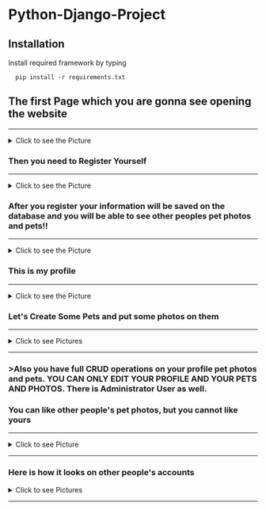 # Python-Django-Project

## Installation

Install required framework by typing

```pip
  pip install -r requirements.txt
```
<h2>The first Page which you are gonna see opening the website</h2>

<hr>
<details>
<summary> Click to see the Picture </summary>
  
![image](https://github.com/darimachine/Python-Django-Project/assets/67830778/9fb37990-076a-490f-ae64-88e79ce7c3bf)

</details>

### Then you need to Register Yourself

<hr>

<details>
<summary> Click to see the Picture</summary>
  
![image](https://github.com/darimachine/Python-Django-Project/assets/67830778/c479c6a7-fce1-44ee-ba02-2914ab89c4f5)

</details>


### After you register your information will be saved on the database and you will be able to see other peoples pet photos and pets!!

<hr>
<details>
  
<summary> Click to see the Picture</summary>

![image](https://github.com/darimachine/Python-Django-Project/assets/67830778/fc294bfc-2d4f-4dec-91de-dc152ee609d1)

</details>

### This is my profile

<hr>
<details>
  
<summary>Click to see the Picture</summary>
  
![image](https://github.com/darimachine/Python-Django-Project/assets/67830778/2a0f85c2-3194-4565-ab73-7d037f6eac97)
  
</details>


### Let's Create Some Pets and put some photos on them

<hr>
<details>
  <summary> Click to see Pictures </summary>

  ![image](https://github.com/darimachine/Python-Django-Project/assets/67830778/e1a785f2-ced5-49ed-976f-794b55425a2c)
  ![image](https://github.com/darimachine/Python-Django-Project/assets/67830778/e934135a-df09-45a0-932b-057fe2c74626)
  ![image](https://github.com/darimachine/Python-Django-Project/assets/67830778/4d5a386b-36f9-40c1-aa77-befef96032d8)
  
</details>


<hr>

### >Also you have full CRUD operations on your profile pet photos and pets. YOU CAN ONLY EDIT YOUR PROFILE AND YOUR PETS AND PHOTOS. There is Administrator User as well.

### You can like other people's pet photos, but you cannot like yours

<hr>
<details>
  <summary> Click to see Picture </summary>
  
  ![image](https://github.com/darimachine/Python-Django-Project/assets/67830778/722e7f5f-2791-44bf-8e38-bba4763b1922)  
</details>


<hr>

### Here is how it looks on other people's accounts 
<details>
  <summary> Click to see Pictures </summary>

  ![image](https://github.com/darimachine/Python-Django-Project/assets/67830778/c502ec5b-41f3-4e10-9b48-ed15095c6891)

  ![image](https://github.com/darimachine/Python-Django-Project/assets/67830778/d04468c5-0941-42f0-b0da-8e9cde75d1b6)
</details>
<hr>




